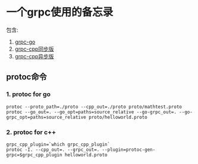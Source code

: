 # 一个grpc使用的备忘录

包含:
1. [grpc-go](./grpc-go)
2. [grpc-cpp同步版](./grpc_demo_sync)
3. [grpc-cpp异步版](./grpc_demo_async)

## protoc命令
### 1. protoc for go  
```shell
protoc --proto_path=./proto --cpp_out=./proto proto/mathtest.proto  
protoc --go_out=. --go_opt=paths=source_relative --go-grpc_out=. --go-grpc_opt=paths=source_relative proto/helloworld.proto
```

### 2. protoc for c++  
```shell
grpc_cpp_plugin=`which grpc_cpp_plugin`  
protoc -I. --cpp_out=. --grpc_out=. --plugin=protoc-gen-grpc=$grpc_cpp_plugin helloworld.proto
```